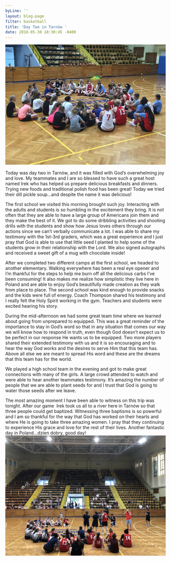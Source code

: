 ```yaml
---
byLine: ''
layout: blog-page
filter: basketball
title: 'Day Two in Tarnów '
date: 2018-05-30 18:30:45 -0400
---
```

![](/uploads/2018/05/30/A680CE51-044C-4419-8652-C063E1FA1B24.jpeg)

Today was day two in Tarnów, and it was filled with God’s overwhelming joy and love. My teammates and I are so blessed to have such a great host named Irek who has helped us prepare delicious breakfasts and dinners. Trying new foods and traditional polish food has been great! Today we tried their dill pickle soup...and despite the name it was delicious! 

The first school we visited this morning brought such joy. Interacting with the adults and students is so humbling in the excitement they bring. It is not often that they are able to have a large group of Americans join them and they make the best of it. We got to do some dribbling activities and shooting drills with the students and show how Jesus loves others through our actions since we can’t verbally communicate a lot. I was able to share my testimony with the 1st-3rd graders, which was a great experience and I just pray that God is able to use that little seed I planted to help some of the students grow in their relationship with the Lord. We also signed autographs and received a sweet gift of a mug with chocolate inside! 

After we completed two different camps at the first school, we headed to another elementary. Walking everywhere has been a real eye opener and I’m thankful for the steps to help me burn off all the delicious carbs I’ve been consuming! It also makes me realize how simplistic they live here in Poland and are able to enjoy God’s beautifully made creation as they walk from place to place. The second school was kind enough to provide snacks and the kids were full of energy. Coach Thompson shared his testimony and I really felt the Holy Spirit working in the gym. Teachers and students were excited hearing his story. 

During the mid-afternoon we had some great team time where we learned about going from unprepared to equipped. This was a great reminder of the importance to stay in God’s word so that in any situation that comes our way we will know how to respond in truth, even though God doesn’t expect us to be perfect in our response He wants us to be equipped. Two more players shared their extended testimony with us and it is so encouraging and to hear the way God works and the desires to serve Him that this team has. Above all else we are meant to spread His word and these are the dreams that this team has for the world. 

We played a high school team in the evening and got to make great connections with many of the girls. A large crowd attended to watch and were able to hear another teammates testimony. It’s amazing the number of people that we are able to plant seeds for and I trust that God is going to water those seeds after we leave. 

The most amazing moment I have been able to witness on this trip was tonight. After our game  Irek took us all to a river here in Tarnów so that three people could get baptized. Witnessing three baptisms is so powerful and I am so thankful for the way that God has worked on their hearts and where He is going to take three amazing women. I pray that they continuing to experience His grace and love for the rest of their lives. Another fantastic day in Poland...dzien dobry, good day!![](/uploads/2018/05/30/12F5F7F1-4B77-4BDD-8FA0-2167F63F2974.jpeg)